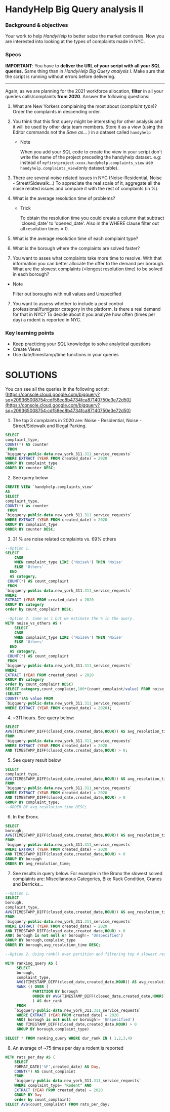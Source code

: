 # HandyHelp Big Query analysis II

### Background & objectives

Your work to help *HandyHelp* to better seize the market continues. Now you are interested into looking at the types of complaints made in NYC.

### Specs

**IMPORTANT**: You have to **deliver the URL of your script with all your SQL queries.** Same thing than in *HandyHelp Big Query analysis I.* Make sure that the script is running without errors before delivering.

---

Again, as we are planning for the 2021 workforce allocation, **filter** in all your queries calls/complaints **from 2020**. Answer the following questions: 

1. What are New Yorkers complaining the most about (*complaint type*)? Order the complaints in descending order. 
2. You think that this first query might be interesting for other analysis and it will be used by other data team members. Store it as a view (using the Editor commands not the *Save as*... ) in a dataset called `handyhelp`
    - Note

        When you add your SQL code to create the view in your script don't write the name of the project preceding the handyhelp dataset. e.g: instead of `myfirstproject-xxxx.handyhelp.complaints_view` use `handyhelp.complaints_view`(only dataset.table).

3. There are several noise related issues in NYC (Noise-Residential, Noise - Street/Sidewalk…) To appreciate the real scale of it, aggregate all the noise related issues and compare it with the rest of complaints (in %). 
4. What is the average resolution time of problems?
    - Trick

        To obtain the resolution time you could create a column that subtract 'closed_date' to 'opened_date'. Also in the WHERE clause filter out all resolution times = 0.

5. What is the average resolution time of each complaint type? 
6. What is the borough where the complaints are solved faster?
7. You want to asses what complaints take more time to resolve. With that information you can better allocate the offer to the demand per borough. What are the slowest complaints (=longest resolution time) to be solved in each borough? 
- Note

    Filter out boroughs with null  values and Unspecified

7. You want to assess whether to include a pest control professional/fumigator category in the platform. Is there a real demand for that in NYC? To decide about it you analyze how often (times per day) a rodent is reported in NYC.

### Key learning points

- Keep practicing your SQL knowledge to solve analytical questions
- Create Views
- Use date/timestamp/time functions in your queries

# SOLUTIONS

You can see all the queries in the following script: [https://console.cloud.google.com/bigquery?sq=209365008754:cdf58ec8b4734fca87140750e3e72d50](https://console.cloud.google.com/bigquery?sq=209365008754:cdf58ec8b4734fca87140750e3e72d50) 

1. The top 3 complaints in 2020 are: Noise - Residential, Noise - Street/Sidewalk and Illegal Parking. 

```sql
SELECT 
complaint_type,
COUNT(*) AS counter
 FROM 
`bigquery-public-data.new_york_311.311_service_requests`  
WHERE EXTRACT (YEAR FROM created_date) = 2020
GROUP BY complaint_type
ORDER BY counter DESC;
```

2. See query below

```sql
CREATE VIEW `handyhelp.complaints_view` 
AS
SELECT 
complaint_type,
COUNT(*) as counter
 FROM 
`bigquery-public-data.new_york_311.311_service_requests`  
WHERE EXTRACT (YEAR FROM created_date) = 2020
GROUP BY complaint_type
ORDER BY counter DESC;
```

3. 31 % are noise related complaints vs. 69% others

```sql
--Option 1.
SELECT 
    CASE
    WHEN complaint_type LIKE ('Noise%') THEN 'Noise'
    ELSE 'Others'
  END
  AS category,
 COUNT(*) AS count_complaint
 FROM 
`bigquery-public-data.new_york_311.311_service_requests` 
WHERE 
EXTRACT (YEAR FROM created_date) = 2020
GROUP BY category
order by count_complaint DESC;

--Option 2. Same as 1 but we estimate the % in the query.
WITH noise_vs_others AS (
    SELECT 
    CASE
    WHEN complaint_type LIKE ('Noise%') THEN 'Noise'
    ELSE 'Others'
  END
  AS category,
 COUNT(*) AS count_complaint
 FROM 
`bigquery-public-data.new_york_311.311_service_requests` 
WHERE 
EXTRACT (YEAR FROM created_date) = 2020
GROUP BY category
order by count_complaint DESC)
SELECT category,count_complaint,100*(count_complaint/value) FROM noise_vs_others,
(SELECT 
COUNT(*)AS value FROM 
`bigquery-public-data.new_york_311.311_service_requests` 
WHERE EXTRACT (YEAR FROM created_date) = 2020);
```

4. ~311 hours. See query below:   

```sql
SELECT 
AVG(TIMESTAMP_DIFF(closed_date,created_date,HOUR)) AS avg_resolution_time,
FROM 
`bigquery-public-data.new_york_311.311_service_requests` 
WHERE EXTRACT (YEAR FROM created_date) = 2020
AND TIMESTAMP_DIFF(closed_date,created_date,HOUR) > 0;
```

5.  See query result below

```sql
SELECT 
complaint_type,
AVG(TIMESTAMP_DIFF(closed_date,created_date,HOUR)) AS avg_resolution_time,
FROM 
`bigquery-public-data.new_york_311.311_service_requests` 
WHERE EXTRACT (YEAR FROM created_date) = 2020
AND TIMESTAMP_DIFF(closed_date,created_date,HOUR) > 0
GROUP BY complaint_type;
--ORDER BY avg_resolution_time DESC;
```

6. In the Bronx.

```sql
SELECT 
borough,
AVG(TIMESTAMP_DIFF(closed_date,created_date,HOUR)) AS avg_resolution_time,
FROM 
`bigquery-public-data.new_york_311.311_service_requests`
WHERE EXTRACT (YEAR FROM created_date) = 2020
AND TIMESTAMP_DIFF(closed_date,created_date,HOUR) > 0
GROUP BY borough
ORDER BY avg_resolution_time;
```

7. See results in query below. For example in the Bronx the slowest solved complaints are: Miscellaneous Categories, Bike Rack Condition, Cranes and Derricks...

```sql
--Option 1. 
SELECT 
borough,
complaint_type,
AVG(TIMESTAMP_DIFF(closed_date,created_date,HOUR)) AS avg_resolution_time,
FROM 
`bigquery-public-data.new_york_311.311_service_requests` 
WHERE EXTRACT (YEAR FROM created_date) = 2020
AND TIMESTAMP_DIFF(closed_date,created_date,HOUR) > 0
AND( borough is not null or borough!= 'Unspecified')
GROUP BY borough,complaint_type
ORDER BY borough,avg_resolution_time DESC;

--Option 2. Using rank() over partition and filtering top 4 slowest resolution complaints/borough

WITH ranking_query AS ( 
     SELECT 
     borough,
     complaint_type,
     AVG(TIMESTAMP_DIFF(closed_date,created_date,HOUR)) AS avg_resolution_time,
     RANK () OVER ( 
			PARTITION BY borough
			ORDER BY AVG(TIMESTAMP_DIFF(closed_date,created_date,HOUR)) DESC
            ) AS dur_rank 
     FROM 
    `bigquery-public-data.new_york_311.311_service_requests` 
     WHERE EXTRACT (YEAR FROM created_date) = 2020
     AND( borough is not null or borough!= 'Unspecified')
     AND TIMESTAMP_DIFF(closed_date,created_date,HOUR) > 0
     GROUP BY borough,complaint_type)

SELECT * FROM ranking_query WHERE dur_rank IN ( 1,2,3,4)
```

8. An average of ~75 times per day a rodent is reported

```sql
WITH rats_per_day AS (
    SELECT 
    FORMAT_DATE('%F',created_date) AS Day,
    COUNT(*) AS count_complaint
    FROM 
    `bigquery-public-data.new_york_311.311_service_requests` 
    WHERE complaint_type= "Rodent" AND
    EXTRACT (YEAR FROM created_date) = 2020
    GROUP BY Day
    order by count_complaint)
SELECT AVG(count_complaint) FROM rats_per_day;
```